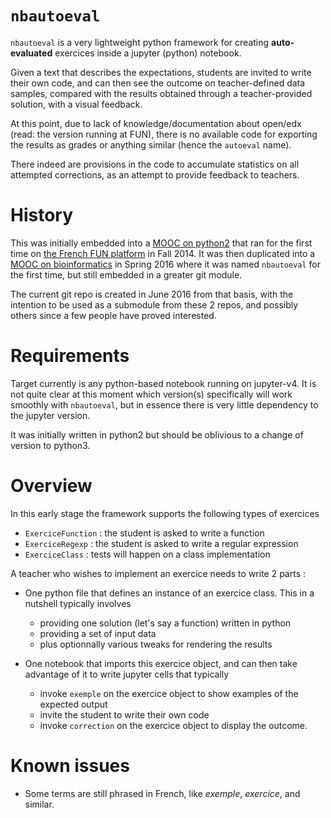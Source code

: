 # `nbautoeval`

`nbautoeval` is a very lightweight python framework for creating **auto-evaluated** exercices inside a jupyter (python) notebook.

Given a text that describes the expectations, students are invited to write their own code, 
and can then see the outcome on teacher-defined data samples, compared with the results obtained through a teacher-provided solution, with a visual feedback.

At this point, due to lack of knowledge/documentation about open/edx (read: the version running at FUN), there is no available code for exporting the results as grades or anything similar (hence the `autoeval` name).

There indeed are provisions in the code to accumulate statistics on all attempted corrections, as an attempt to provide feedback to teachers.

# History

This was initially embedded into a [MOOC on python2](https://github.com/parmentelat/flotpython) 
that ran for the first time on [the French FUN platform](https://www.france-universite-numerique-mooc.fr/) in Fall 2014. 
It was then duplicated into a [MOOC on bioinformatics](https://github.com/parmentelat/flotbioinfo) 
in Spring 2016 where it was named `nbautoeval` for the first time, but still embedded in a greater git module.

The current git repo is created in June 2016 from that basis, with the intention to be used as a submodule from these 2 repos, 
and possibly others since a few people have proved interested.

# Requirements

Target currently is any python-based notebook running on jupyter-v4. It is not quite clear at this moment which version(s) 
specifically will work smoothly with `nbautoeval`, but in essence there is very little dependency to the jupyter version.

It was initially written in python2 but should be oblivious to a change of version to python3.

# Overview

In this early stage the framework supports the following types of exercices
  * `ExerciceFunction` : the student is asked to write a function
  * `ExerciceRegexp` : the student is asked to write a regular expression
  * `ExerciceClass` : tests will happen on a class implementation

A teacher who wishes to implement an exercice needs to write 2 parts :

* One python file that defines an instance of an exercice class. This in a nutshell typically involves
  * providing one solution (let's say a function) written in python
  * providing a set of input data
  * plus optionnally various tweaks for rendering the results

* One notebook that imports this exercice object, and can then take advantage of it to write jupyter cells that typically
  * invoke `exemple` on  the  exercice  object to show examples of the expected output
  * invite the student to write their own code
  * invoke `correction` on  the  exercice  object to display the outcome.

# Known issues

* Some terms are still phrased in French, like *exemple*, *exercice*, and similar.

